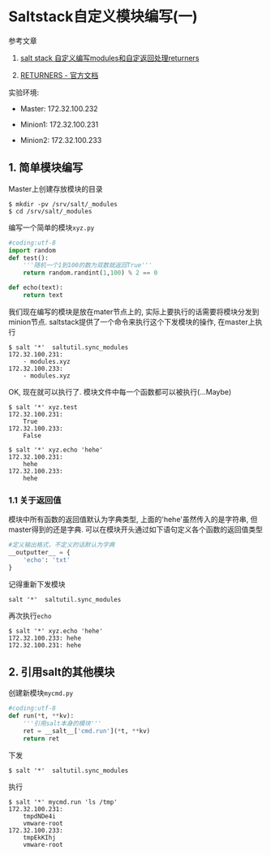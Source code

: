 # Saltstack自定义模块编写(一)

参考文章

1. [salt stack 自定义编写modules和自定返回处理returners](http://www.linuxyw.com/198.html)

2. [RETURNERS - 官方文档](https://docs.saltstack.com/en/latest/ref/returners/index.html)

实验环境:

- Master: 172.32.100.232

- Minion1: 172.32.100.231

- Minion2: 172.32.100.233

## 1. 简单模块编写

Master上创建存放模块的目录

```
$ mkdir -pv /srv/salt/_modules
$ cd /srv/salt/_modules
```

编写一个简单的模块`xyz.py`

```py
#coding:utf-8
import random
def test():
    '''随机一个1到100的数为双数就返回True'''
    return random.randint(1,100) % 2 == 0

def echo(text):
    return text
```

我们现在编写的模块是放在mater节点上的, 实际上要执行的话需要将模块分发到minion节点. saltstack提供了一个命令来执行这个下发模块的操作, 在master上执行

```
$ salt '*'  saltutil.sync_modules
172.32.100.231:
    - modules.xyz
172.32.100.233:
    - modules.xyz
```

OK, 现在就可以执行了. 模块文件中每一个函数都可以被执行(...Maybe)

```
$ salt '*' xyz.test
172.32.100.231:
    True
172.32.100.233:
    False

$ salt '*' xyz.echo 'hehe'
172.32.100.231:
    hehe
172.32.100.233:
    hehe
```

### 1.1 关于返回值

模块中所有函数的返回值默认为字典类型, 上面的'hehe'虽然传入的是字符串, 但master得到的还是字典. 可以在模块开头通过如下语句定义各个函数的返回值类型

```py
#定义输出格式，不定义的话默认为字典
__outputter__ = {
    'echo': 'txt'
}
```

记得重新下发模块

```
salt '*'  saltutil.sync_modules
```

再次执行`echo`

```
$ salt '*' xyz.echo 'hehe'
172.32.100.233: hehe
172.32.100.231: hehe
```

## 2. 引用salt的其他模块

创建新模块`mycmd.py`

```py
#coding:utf-8
def run(*t, **kv):
    '''引用salt本身的模块'''
    ret = __salt__['cmd.run'](*t, **kv)
    return ret
```

下发

```
$ salt '*'  saltutil.sync_modules
```

执行

```
$ salt '*' mycmd.run 'ls /tmp'
172.32.100.231:
    tmpdNDe4i
    vmware-root
172.32.100.233:
    tmpEkKIhj
    vmware-root
```
